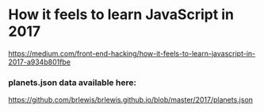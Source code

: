 # How it feels to learn JavaScript in 2017
https://medium.com/front-end-hacking/how-it-feels-to-learn-javascript-in-2017-a934b801fbe

### planets.json data available here:
https://github.com/brlewis/brlewis.github.io/blob/master/2017/planets.json
